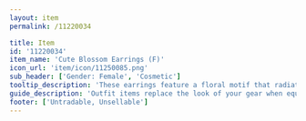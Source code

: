 ```yaml
---
layout: item
permalink: /11220034

title: Item
id: '11220034'
item_name: 'Cute Blossom Earrings (F)'
icon_url: 'item/icon/11250085.png'
sub_header: ['Gender: Female', 'Cosmetic']
tooltip_description: 'These earrings feature a floral motif that radiates the freshness of dryer sheets.'
guide_description: 'Outfit items replace the look of your gear when equipped.'
footer: ['Untradable, Unsellable']
---
```

